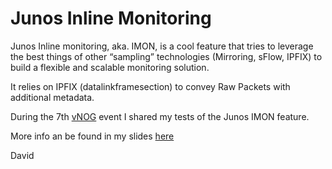 # Junos Inline Monitoring

Junos Inline monitoring, aka. IMON, is a cool feature that tries to leverage the best things of other “sampling” technologies (Mirroring, sFlow, IPFIX) to build a flexible and scalable monitoring solution.

It relies on IPFIX (datalinkframesection) to convey Raw Packets with additional metadata. 

During the 7th [vNOG](https://virtualnog.net) event I shared my tests of the Junos IMON feature. 

More info an be found in my slides [here](imon/door7302_junos-inline-monitoring.pdf)

David